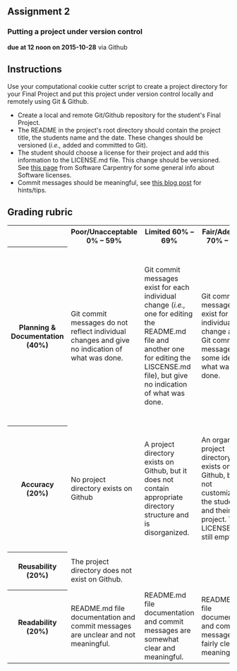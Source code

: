 ## Assignment 2
### Putting a project under version control
**due at 12 noon on 2015-10-28** via Github

## Instructions

Use your computational cookie cutter script to create a project directory for your Final 
Project and put this project under version control locally and remotely using Git & Github.

* Create a local and remote Git/Github repository for the student's Final Project.
* The README in the project's root directory should contain the project title, the students name and the date. These changes should be versioned (*i.e.,* added and committed to Git).
* The student should choose a license for their project and add this information to the LICENSE.md file. This change should be versioned. See [this page](http://swcarpentry.github.io/git-novice/11-licensing.html) from Software Carpentry for some general info about Software licenses.
* Commit messages should be meaningful, see [this blog post](https://www.connectivedx.com/thinking/posts/2015/02/guidelines-better-github-messages) for hints/tips.

## Grading rubric

<table>
  <tr>
    <th></td>
    <th>Poor/Unacceptable 0% – 59%</td> 
    <th>Limited 60% – 69%</td> 
    <th>Fair/Adequate 70% – 79%</td> 
    <th>Good 80% – 89%</td> 
    <th>Exceptional 90% – 100%</td> 
  </tr>
  <tr>
    <th>Planning & Documentation (40%)</td>
    <td>Git commit messages do not reflect individual changes and give no indication of what was done.</td> 
    <td>Git commit messages exist for each individual change (<i>i.e.,</i> one for editing the README.md file and another one for editing the LISCENSE.md file), but give no indication of what was done.</td> 
    <td>Git commit messages exist for each individual change and Git commit messages give some idea of what was done.</td> 
    <td>Remote Github repositories' README.md contains the project title, the students name and the date. Git commit messages exist for each individual change and the commit messages in the <b>git log</b> give some idea of what was done.</td> 
    <td>Remote Github repositories' README.md contains the project title, the students name and the date. Git commit messages exist for each individual change and the commit messages in the <b>git log</b> make it clear what happened at each commit.</td> 
  </tr>
  <tr>
    <th>Accuracy (20%)</td>
    <td>No project directory exists on Github</td> 
    <td>A project directory exists on Github, but it does not contain appropriate directory structure and is disorganized.</td> 
    <td>An organized project directory exists on Github, but it is not customized to the student and their final project. The LICENSE.md is still empty.</td> 
    <td>A organized project directory exists on Github, and is customized to the student and their final project. The LICENSE.md is still empty.</td> 
    <td>A organized project directory exists on Github, and is customized to the student and their final project. The LICENSE.md file also contains an appropriate license.</td> 
  </tr>
  <tr>
    <th>Reusability (20%)</td>
    <td>The project directory does not exist on Github.</td> 
    <td></td> 
    <td></td> 
    <td></td> 
    <td>The project directory exists on Github.</td> 
  </tr>
  <tr>
    <th>Readability (20%)</td>
    <td>README.md file documentation and commit messages are unclear and not meaningful.</td> 
    <td>README.md file documentation and commit messages are somewhat clear and meaningful.</td> 
    <td>README.md file documentation and commit messages are fairly clear and meaningful.</td> 
    <td>README.md file documentation and commit messages are clear and meaningful.</td> 
    <td>README.md file documentation and commit messages are extremely clear and meaningful.</td> 
  </tr>
</table>